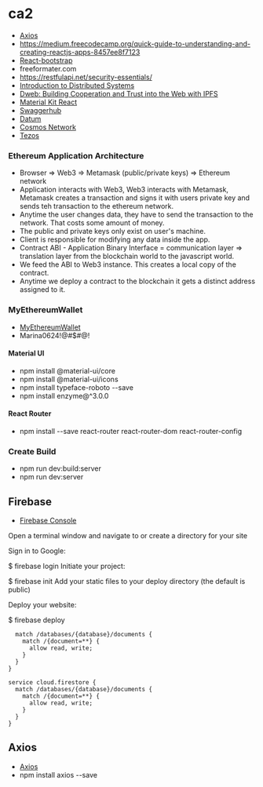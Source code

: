 # ca2

* [Axios](https://www.npmjs.com/package/axios)
* https://medium.freecodecamp.org/quick-guide-to-understanding-and-creating-reactjs-apps-8457ee8f7123
* [React-bootstrap](https://react-bootstrap.github.io/getting-started/introduction/)
* freeformater.com
* https://restfulapi.net/security-essentials/
* [Introduction to Distributed Systems](https://hackernoon.com/a-thorough-introduction-to-distributed-systems-3b91562c9b3c)
* [Dweb: Building Cooperation and Trust into the Web with IPFS](https://hacks.mozilla.org/2018/08/dweb-building-cooperation-and-trust-into-the-web-with-ipfs/?utm_source=dev-newsletter&utm_medium=email&utm_campaign=aug30-2018&utm_content=dweb)
* [Material Kit React](https://demos.creative-tim.com/material-kit-react/#/)
* [Swaggerhub](https://app.swaggerhub.com/apis/CrowdArt/ca2/1.0.0)
* [Datum](https://app.swaggerhub.com/apis/CrowdArt/ca2/1.0.0)
* [Cosmos Network](https://cosmos.network/docs/getting-started/installation.html)
* [Tezos](https://tezos.com/resources/)

### Ethereum Application Architecture
* Browser => Web3 => Metamask (public/private keys) => Ethereum network
* Application interacts with Web3, Web3 interacts with Metamask, Metamask creates a transaction and signs it with users private key and sends teh transaction to the ethereum network.
* Anytime the user changes data, they have to send the transaction to the network.  That costs some amount of money.
* The public and private keys only exist on user's machine.
* Client is responsible for modifying any data inside the app.
* Contract ABI - Application Binary Interface = communication layer => translation layer from the blockchain world to the javascript world.
* We feed the ABI to Web3 instance.  This creates a local copy of the contract.
* Anytime we deploy a contract to the blockchain it gets a distinct address assigned to it.

### MyEthereumWallet
* [MyEthereumWallet](https://www.myetherwallet.com/)
* Marina0624!@#$#@!

#### Material UI
* npm install @material-ui/core
* npm install @material-ui/icons
* npm install typeface-roboto --save
* npm install enzyme@^3.0.0
#### React Router
* npm install --save react-router react-router-dom react-router-config

### Create Build
* npm run dev:build:server
* npm run dev:server

## Firebase
* [Firebase Console](https://console.firebase.google.com/u/0/project/coinart-b825c/database/coinart-b825c/data)

Open a terminal window and navigate to or create a directory for your site

Sign in to Google:

$ firebase login
Initiate your project:

$ firebase init
Add your static files to your deploy directory (the default is public)

Deploy your website:

$ firebase deploy

```service cloud.firestore {
  match /databases/{database}/documents {
    match /{document=**} {
      allow read, write;
    }
  }
}
```
```
service cloud.firestore {
  match /databases/{database}/documents {
    match /{document=**} {
      allow read, write;
    }
  }
}
```
## Axios
* [Axios](https://www.npmjs.com/package/axios)
* npm install axios --save
